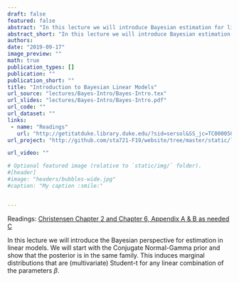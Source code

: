 ```yaml
---
draft: false
featured: false
abstract: "In this lecture we will introduce Bayesian estimation for linear models using the Normal-Gamma conjugate prior."
abstract_short: "In this lecture we will introduce Bayesian estimation for linear models using the Normal-Gamma conjugate prior."
authors:
date: "2019-09-17"
image_preview: ""
math: true
publication_types: []
publication: ""
publication_short: ""
title: "Introduction to Bayesian Linear Models"
url_source: "lectures/Bayes-Intro/Bayes-Intro.tex"
url_slides: "lectures/Bayes-Intro/Bayes-Intro.pdf"
url_code: ""
url_dataset: ""
links: 
 - name: "Readings"
   url: "http://getitatduke.library.duke.edu/?sid=sersol&SS_jc=TC0000508493&title=Plane%20Answers%20to%20Complex%20Questions%3A%20The%20Theory%20of%20Linear%20Models"
url_project: "http://github.com/sta721-F19/website/tree/master/static/lectures/Bayes-Intro"

url_video: ""

# Optional featured image (relative to `static/img/` folder).
#[header]
#image: "headers/bubbles-wide.jpg"
#caption: "My caption :smile:"


---
```


Readings: [Christensen Chapter 2 and Chapter 6, Appendix A & B as needed C](http://getitatduke.library.duke.edu/?sid=sersol&SS_jc=TC0000508493&title=Plane%20Answers%20to%20Complex%20Questions%3A%20The%20Theory%20of%20Linear%20Models)

In this lecture we will introduce the Bayesian perspective for estimation in linear models.  We will start with the Conjugate Normal-Gamma prior and show that the posterior is in the same family.  This induces marginal distributions that are (multivariate) Student-t for any  linear combination of the parameters $\beta$. 
